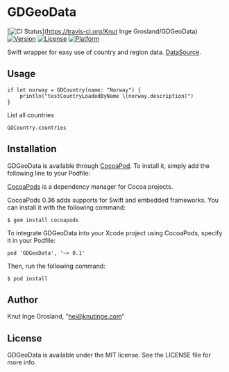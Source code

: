 # GDGeoData

[![CI Status](http://img.shields.io/travis/knutigro/GDGeoData.svg?style=flat)](https://travis-ci.org/Knut Inge Grosland/GDGeoData)
[![Version](https://img.shields.io/cocoapods/v/GDGeoData.svg?style=flat)](http://cocoadocs.org/docsets/GDGeoData)
[![License](https://img.shields.io/cocoapods/l/GDGeoData.svg?style=flat)](http://cocoadocs.org/docsets/GDGeoData)
[![Platform](https://img.shields.io/cocoapods/p/GDGeoData.svg?style=flat)](http://cocoadocs.org/docsets/GDGeoData)

Swift wrapper for easy use of country and region data. [DataSource](https://github.com/knutigro/ISO-3166-Countries-with-Regional-Codes).

## Usage

```
if let norway = GDCountry(name: "Norway") {
    println("testCountryLoadedByName \(norway.description)")
}
```

List all countries
```
GDCountry.countries
```

## Installation

GDGeoData is available through [CocoaPod](http://cocoapods.org). To install
it, simply add the following line to your Podfile:

[CocoaPods](http://cocoapods.org) is a dependency manager for Cocoa projects.

CocoaPods 0.36 adds supports for Swift and embedded frameworks. You can install it with the following command:

```
$ gem install cocoapods
```

To integrate GDGeoData into your Xcode project using CocoaPods, specify it in your Podfile:

```
pod 'GDGeoData', '~> 0.1'
```

Then, run the following command:

```
$ pod install
```

## Author

Knut Inge Grosland, ”hei@knutinge.com”

## License

GDGeoData is available under the MIT license. See the LICENSE file for more info.

